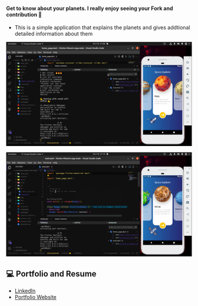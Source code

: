 #### Get to know about your planets. I really enjoy seeing your Fork and contribution :rocket:

*  This is a simple application that explains the planets and gives addtional detailed information about them

![(1)](https://github.com/Joamofa1/PlanetsEducationApp/blob/main/Screens/Screen.png)

![(2)](https://github.com/Joamofa1/PlanetsEducationApp/blob/main/Screens/screen2.png)


## :computer: Portfolio and Resume
* [LinkedIn](https://www.linkedin.com/in/justice-ohene-amofa-349b44173/)
* [Portfolio Website](https://joamofa1.github.io)
